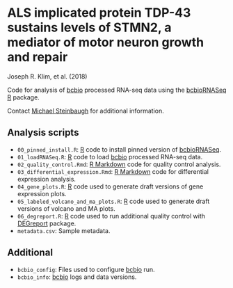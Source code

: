 # ALS implicated protein TDP-43 sustains levels of STMN2, a mediator of motor neuron growth and repair

Joseph R. Klim, et al. (2018)

Code for analysis of [bcbio][] processed RNA-seq data using the [bcbioRNASeq][] [R][] package.

Contact [Michael Steinbaugh][] for additional information.



## Analysis scripts

- `00_pinned_install.R`: [R][] code to install pinned version of [bcbioRNASeq][].
- `01_loadRNASeq.R`: [R][] code to load [bcbio][] processed RNA-seq data.
- `02_quality_control.Rmd`: [R Markdown][] code for quality control analysis.
- `03_differential_expression.Rmd`: [R Markdown][] code for differential expression analysis.
- `04_gene_plots.R`: [R][] code used to generate draft versions of gene expression plots.
- `05_labeled_volcano_and_ma_plots.R`: [R][] code used to generate draft versions of volcano and MA plots.
- `06_degreport.R`: [R][] code used to run additional quality control with [DEGreport][] package.
- `metadata.csv`: Sample metadata.



## Additional

- `bcbio_config`: Files used to configure [bcbio][] run.
- `bcbio_info`: [bcbio][] logs and data versions.



[bcbio]: http://bcbio-nextgen.readthedocs.io
[bcbioRNASeq]: http://bioinformatics.sph.harvard.edu/bcbioRNASeq
[DEGreport]: https://doi.org/doi:10.18129/B9.bioc.DEGreport
[Michael Steinbaugh]: https://mike.steinbaugh.com
[O2]: https://wiki.rc.hms.harvard.edu/display/O2/O2
[R]: https://www.r-project.org
[R Markdown]: https://rmarkdown.rstudio.com
